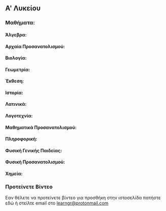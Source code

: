 ## Α' Λυκείου


### Μαθήματα:


#### Άλγεβρα:


#### Αρχαία Προσανατολισμού:


#### Βιολογία:


#### Γεωμετρία:


#### Έκθεση:


#### Ιστορία:


#### Λατινικά:


#### Λογοτεχνία:


#### Μαθηματικά Προσανατολισμού:


#### Πληροφορική:


#### Φυσική Γενικής Παιδείας:


#### Φυσική Προσανατολισμού:


#### Χημεία:


### Προτείνετε Βίντεο

Εαν θέλετε να προτείνετε βίντεο για προσθήκη στην ιστοσελίδα πατήστε εδώ ή στείλτε email στο learngr@protonmail.com
